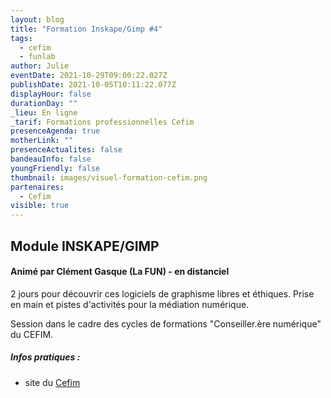 ```yaml
---
layout: blog
title: "Formation Inskape/Gimp #4"
tags:
  - cefim
  - funlab
author: Julie
eventDate: 2021-10-29T09:00:22.027Z
publishDate: 2021-10-05T10:11:22.077Z
displayHour: false
durationDay: ""
_lieu: En ligne
_tarif: Formations professionnelles Cefim
presenceAgenda: true
motherLink: ""
presenceActualites: false
bandeauInfo: false
youngFriendly: false
thumbnail: images/visuel-formation-cefim.png
partenaires:
  - Cefim
visible: true
---
```

## Module INSKAPE/GIMP 
#### Animé par Clément Gasque (La FUN) - en distanciel

2 jours pour découvrir ces logiciels de graphisme libres et éthiques. 
Prise en main et pistes d'activités pour la médiation numérique.

Session dans le cadre des cycles de formations "Conseiller.ère numérique" du CEFIM.

##### Infos pratiques : 
* site du [Cefim](https://www.cefim.eu/)

